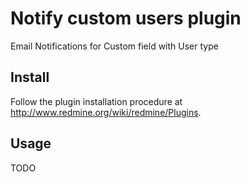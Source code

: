 # Notify custom users plugin

Email Notifications for Custom field with User type

## Install

Follow the plugin installation procedure at http://www.redmine.org/wiki/redmine/Plugins.

## Usage

TODO

